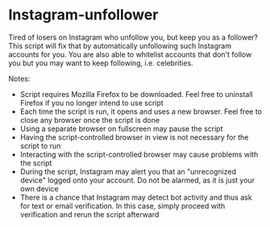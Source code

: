 # Instagram-unfollower
Tired of losers on Instagram who unfollow you, but keep you as a follower? This script will fix that by automatically unfollowing such Instagram accounts for you. You are also able to whitelist accounts that don't follow you but you may want to keep following, i.e. celebrities.

Notes:
- Script requires Mozilla Firefox to be downloaded. Feel free to uninstall Firefox if you no longer intend to use script
- Each time the script is run, it opens and uses a new browser. Feel free to close any browser once the script is done
- Using a separate browser on fullscreen may pause the script
- Having the script-controlled browser in view is not necessary for the script to run
- Interacting with the script-controlled browser may cause problems with the script
- During the script, Instagram may alert you that an "unrecognized device" logged onto your account. Do not be alarmed, as it is just your own device
- There is a chance that Instagram may detect bot activity and thus ask for text or email verification. In this case, simply proceed with verification and rerun the script afterward
